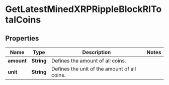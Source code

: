 

# GetLatestMinedXRPRippleBlockRITotalCoins


## Properties

| Name | Type | Description | Notes |
|------------ | ------------- | ------------- | -------------|
|**amount** | **String** | Defines the amount of all coins. |  |
|**unit** | **String** | Defines the unit of the amount of all coins. |  |



